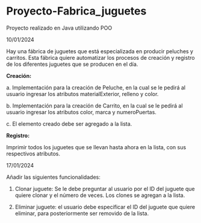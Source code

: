 # Proyecto-Fabrica_juguetes

Proyecto realizado en Java utilizando POO

10/01/2024

Hay una fábrica de juguetes que está especializada en producir peluches y carritos.
Esta fábrica quiere automatizar los procesos de creación y registro de los diferentes juguetes que se producen en el día.

**Creación:**

a. Implementación para la creación de Peluche, en la cual se le pedirá al
usuario ingresar los atributos materialExterior, relleno y color.

b. Implementación para la creación de Carrito, en la cual se le pedirá al
usuario ingresar los atributos color, marca y numeroPuertas.

c. El elemento creado debe ser agregado a la lista.

**Registro:**

Imprimir todos los juguetes que se llevan hasta ahora en la lista, con
sus respectivos atributos.

17/01/2024

Añadir las siguientes funcionalidades: 

1. Clonar juguete: Se le debe preguntar al usuario por el ID del juguete que quiere clonar y el número de veces. Los clones se agregan a la lista.

2. Eliminar juguete: el usuario debe especificar el ID del juguete que quiere eliminar, para posteriormente ser removido de la lista.